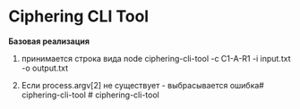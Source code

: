 # Ciphering CLI Tool

**Базовая реализация**

1. принимается строка вида node ciphering-cli-tool -c C1-A-R1 -i input.txt -o output.txt

2. Если process.argv[2] не существует - выбрасывается ошибка#   c i p h e r i n g - c l i - t o o l  
 #   c i p h e r i n g - c l i - t o o l  
 